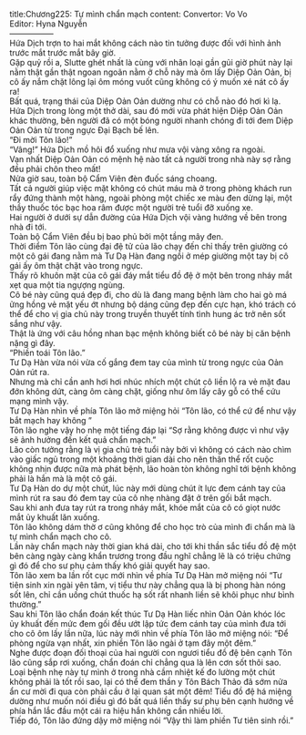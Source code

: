 title:Chương225: Tự mình chẩn mạch
content:
Convertor: Vo Vo<br>Editor: Hyna Nguyễn<br>—————–<br>Hứa Dịch trợn to hai mắt không cách nào tin tưởng được đối với hình ảnh trước mắt trước mắt bây giờ.<br>Gặp quỷ rồi a, Slutte ghét nhất là cùng với nhân loại gần gủi giờ phút này lại nằm thật gần thật ngoan ngoãn nằm ở chỗ này mà ôm lấy Diệp Oản Oản, bị cô ấy nắm chặt lông lại ôm móng vuốt cũng không có ý muốn xé nát cô ấy ra!<br>Bất quá, trạng thái của Diệp Oản Oản dường như có chỗ nào đó hơi kì lạ.<br>Hứa Dịch trong lòng một thở dài, sau đó mới vừa phát hiện Diệp Oản Oản khác thường, bên người đã có một bóng người nhanh chóng đi tới đem Diệp Oản Oản từ trong ngực Đại Bạch bế lên.<br>“Đi mời Tôn lão!”<br>“Vâng!” Hứa Dịch mồ hôi đổ xuống như mưa vội vàng xông ra ngoài.<br>Vạn nhất Diệp Oản Oản có mệnh hệ nào tất cả người trong nhà này sợ rằng đều phải chôn theo mất!<br>Nửa giờ sau, toàn bộ Cẩm Viên đèn đuốc sáng choang.<br>Tất cả người giúp việc mặt không có chút máu mà ở trong phòng khách run rẩy đứng thành một hàng, ngoài phòng một chiếc xe màu đen dừng lại, một thầy thuốc tóc bạc hoa râm được một người trẻ tuổi đỡ xuống xe.<br>Hai người ở dưới sự dẫn đường của Hứa Dịch vội vàng hướng về bên trong nhà đi tới.<br>Toàn bộ Cẩm Viên đều bị bao phủ bởi một tầng mây đen.<br>Thời điểm Tôn lão cùng đại đệ tử của lão chạy đến chỉ thấy trên giường có một cô gái đang nằm mà Tư Dạ Hàn đang ngồi ở mép giường một tay bị cô gái ấy ôm thật chặt vào trong ngực.<br>Thấy rõ khuôn mặt của cô gái đáy mắt tiểu đồ đệ ở một bên trong nháy mắt xẹt qua một tia ngựợng ngùng.<br>Cô bé này cũng quá đẹp đi, cho dù là đang mang bệnh làm cho hai gò má ửng hồng vẻ mặt yếu ớt nhưng bộ dáng cũng đẹp đến cực hạn, khó trách có thể để cho vị gia chủ này trong truyền thuyết tính tình hung ác trở nên sốt sắng như vậy.<br>Thật là ứng với câu hồng nhan bạc mệnh không biết cô bé này bị căn bệnh nặng gì đây.<br>“Phiền toái Tôn lão.”<br>Tư Dạ Hàn vừa nói vừa cố gắng đem tay của mình từ trong ngực của Oản Oản rút ra.<br>Nhưng mà chỉ cần anh hơi hơi nhúc nhích một chút cô liền lộ ra vẻ mặt đau đớn không dứt, càng ôm càng chặt, giống như ôm lấy cây gỗ có thể cứu mạng mình vậy.<br>Tư Dạ Hàn nhìn về phía Tôn lão mở miệng hỏi “Tôn lão, có thể cứ để như vậy bắt mạch hay không ”<br>Tôn lão nghe vậy ho nhẹ một tiếng đáp lại “Sợ rằng không được vì như vậy sẽ ảnh hưởng đến kết quả chẩn mạch.”<br>Lão còn tưởng rằng là vị gia chủ trẻ tuổi này bởi vì không có cách nào chìm vào giấc ngủ trong một khoảng thời gian dài cho nên thân thể rốt cuộc không nhịn được nữa mà phát bệnh, lão hoàn tòn không nghĩ tới bệnh không phải là hắn mà là một cô gái.<br>Tư Dạ Hàn do dự một chút, lúc này mới dùng chút ít lực đem cánh tay của mình rút ra sau đó đem tay của cô nhẹ nhàng đặt ở trên gối bắt mạch.<br>Sau khi anh đưa tay rút ra trong nháy mắt, khóe mắt của cô có giọt nước mắt ủy khuất lăn xuống.<br>Tôn lão không dám thờ ơ cũng không để cho học trò của mình đi chẩn mà là tự mình chẩn mạch cho cô.<br>Lần này chẩn mạch này thời gian khá dài, cho tới khi thần sắc tiểu đồ đệ một bên càng ngày càng khẩn trương trong đầu nghĩ chẳng lẽ là có triệu chứng gì đó để cho sư phụ cảm thấy khó giải quyết hay sao.<br>Tôn lão xem ba lần rốt cục mới nhìn về phía Tư Dạ Hàn mở miệng nói “Tư tiên sinh xin ngài yên tâm, vị tiểu thư này chẳng qua là bị phong hàn nóng sốt lên, chỉ cần uống chút thuốc hạ sốt rất nhanh liền sẽ khôi phục như bình thường.”<br>Sau khi Tôn lão chẩn đoán kết thúc Tư Dạ Hàn liếc nhìn Oản Oản khóc lóc ủy khuất đến mức đem gối đều ướt lập tức đem cánh tay của mình đưa tới cho cô ôm lấy lần nữa, lúc này mới nhìn về phía Tôn lão mở miệng nói: “Để phòng ngừa vạn nhất, xin phiền Tôn lão ngài ở tạm đây một đêm.”<br>Nghe được đoạn đối thoại của hai người con ngươi tiểu đồ đệ bên cạnh Tôn lão cũng sắp rơi xuống, chẩn đoán chỉ chẳng qua là lên cơn sốt thôi sao.<br>Loại bệnh nhẹ này tự mình ở trong nhà cầm nhiệt kế đo lường một chút không phải là tốt rồi sao, lại có thể đem thần y Tôn Bách Thảo đã sớm nửa ẩn cư mời đi qua còn phải cầu ở lại quan sát một đêm! Tiểu đồ đệ há miệng dường như muốn nói điều gì đó bất quá liền thấy sư phụ bên cạnh hướng về phía hắn lắc đầu một cái ra hiệu hắn không cần nhiều lời.<br>Tiếp đó, Tôn lão đứng dậy mở miệng nói “Vậy thì làm phiền Tư tiên sinh rồi.”
